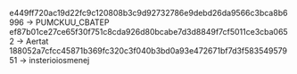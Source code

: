 e449ff720ac19d22fc9c120808b3c9d92732786e9debd26da9566c3bca8b6996 -> PUMCKUU_CBATEP
ef87b01ce27ce65f30f751c8cda926d80bcabe7d3d8849f7cf5011ce3cba0652 -> Aertat
188052a7cfcc45871b369fc320c3f040b3bd0a93e472671bf7d3f58354957951 -> insterioiosmenej
